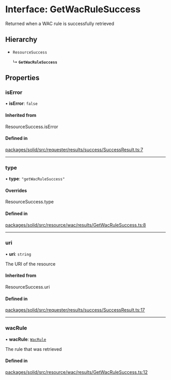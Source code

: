 # Interface: GetWacRuleSuccess

Returned when a WAC rule is successfully retrieved

## Hierarchy

- `ResourceSuccess`

  ↳ **`GetWacRuleSuccess`**

## Properties

### isError

• **isError**: ``false``

#### Inherited from

ResourceSuccess.isError

#### Defined in

[packages/solid/src/requester/results/success/SuccessResult.ts:7](https://github.com/o-development/ldo/blob/c70613a/packages/solid/src/requester/results/success/SuccessResult.ts#L7)

___

### type

• **type**: ``"getWacRuleSuccess"``

#### Overrides

ResourceSuccess.type

#### Defined in

[packages/solid/src/resource/wac/results/GetWacRuleSuccess.ts:8](https://github.com/o-development/ldo/blob/c70613a/packages/solid/src/resource/wac/results/GetWacRuleSuccess.ts#L8)

___

### uri

• **uri**: `string`

The URI of the resource

#### Inherited from

ResourceSuccess.uri

#### Defined in

[packages/solid/src/requester/results/success/SuccessResult.ts:17](https://github.com/o-development/ldo/blob/c70613a/packages/solid/src/requester/results/success/SuccessResult.ts#L17)

___

### wacRule

• **wacRule**: [`WacRule`](WacRule.md)

The rule that was retrieved

#### Defined in

[packages/solid/src/resource/wac/results/GetWacRuleSuccess.ts:12](https://github.com/o-development/ldo/blob/c70613a/packages/solid/src/resource/wac/results/GetWacRuleSuccess.ts#L12)
